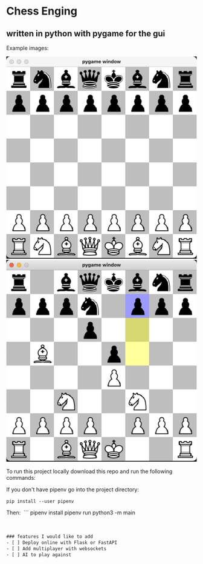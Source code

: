 # Chess Enging
## written in python with pygame for the gui

Example images: 

![Chessboard example image](https://github.com/raulescobar-g/chessEngine/blob/main/piece_images/start.png?raw=true)
![Chessboard example image](https://github.com/raulescobar-g/chessEngine/blob/main/piece_images/highl.png?raw=true)

To run this project locally download this repo and run the following commands:

If you don't have pipenv go into the project directory:
```
pip install --user pipenv
```
Then:
 ```
pipenv install
pipenv run python3 -m main
```


### features I would like to add
- [ ] Deploy online with Flask or FastAPI
- [ ] Add multiplayer with websockets
- [ ] AI to play against